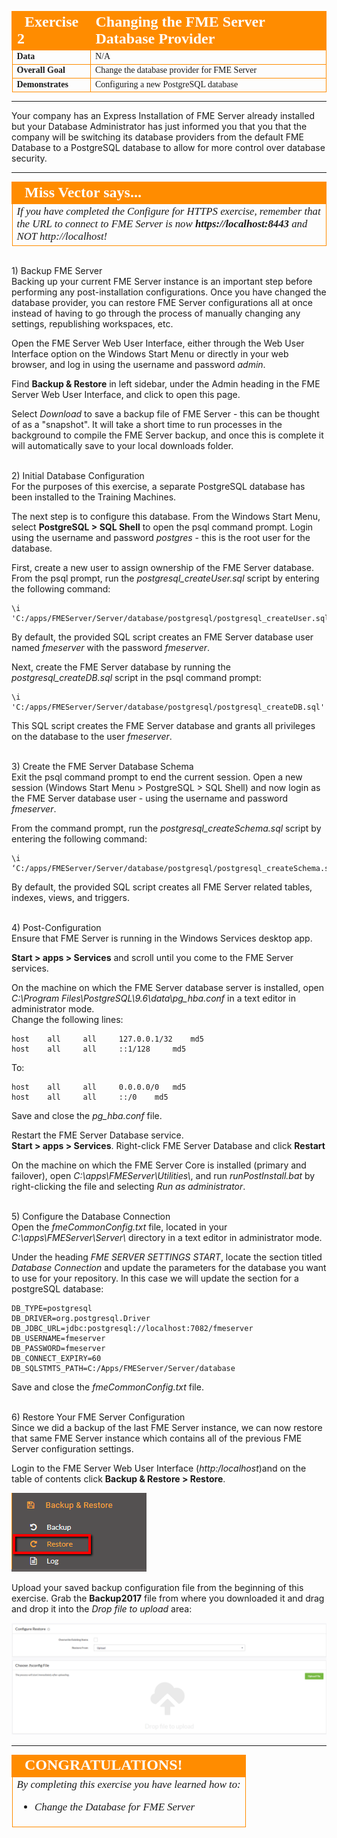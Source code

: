 <!--Exercise Section-->

<table style="border-spacing: 0px;border-collapse: collapse;font-family:serif">
<tr>
<td width=25% style="vertical-align:middle;background-color:darkorange;border: 2px solid darkorange">
<i class="fa fa-cogs fa-lg fa-pull-left fa-fw" style="color:white;padding-right: 12px;vertical-align:text-top"></i>
<span style="color:white;font-size:x-large;font-weight: bold">Exercise 2</span>
</td>
<td style="border: 2px solid darkorange;background-color:darkorange;color:white">
<span style="color:white;font-size:x-large;font-weight: bold">Changing the FME Server Database Provider</span>
</td>
</tr>

<tr>
<td style="border: 1px solid darkorange; font-weight: bold">Data</td>
<td style="border: 1px solid darkorange">N/A</td>
</tr>

<tr>
<td style="border: 1px solid darkorange; font-weight: bold">Overall Goal</td>
<td style="border: 1px solid darkorange">Change the database provider for FME Server</td>
</tr>

<tr>
<td style="border: 1px solid darkorange; font-weight: bold">Demonstrates</td>
<td style="border: 1px solid darkorange">Configuring a new PostgreSQL database</td>
</tr>

</table>

---

Your company has an Express Installation of FME Server already installed but your Database Administrator has just informed you that you that the company will be switching its database providers from the default FME Database to a PostgreSQL database to allow for more control over database security.

---

<!--Miss Vector says...--> 

<table style="border-spacing: 0px">
<tr>
<td style="vertical-align:middle;background-color:darkorange;border: 2px solid darkorange">
<i class="fa fa-quote-left fa-lg fa-pull-left fa-fw" style="color:white;padding-right: 12px;vertical-align:text-top"></i>
<span style="color:white;font-size:x-large;font-weight: bold;font-family:serif">Miss Vector says...</span>
</td>
</tr>

<tr>
<td style="border: 1px solid darkorange">
<span style="font-family:serif; font-style:italic; font-size:larger">
If you have completed the Configure for HTTPS exercise, remember that the URL to connect to FME Server is now </span><span style="font-family:serif; font-style:italic; font-weight:bold; font-size:larger">https://localhost:8443</span><span style="font-family:serif; font-style:italic; font-size:larger"> and NOT http://localhost!
</span>
</td>
</tr>
</table>


<br>1) Backup FME Server
<br>Backing up your current FME Server instance is an important step before performing any post-installation configurations. Once you have changed the database provider, you can restore FME Server configurations all at once instead of having to go through the process of manually changing any settings, republishing workspaces, etc.

Open the FME Server Web User Interface, either through the Web User Interface option on the Windows Start Menu or directly in your web browser, and log in using the username and password *admin*.

Find **Backup & Restore** in left sidebar, under the Admin heading in the FME Server Web User Interface, and click to open this page.

Select *Download* to save a backup file of FME Server - this can be thought of as a "snapshot". It will take a short time to run processes in the background to compile the FME Server backup, and once this is complete it will automatically save to your local downloads folder.


<br>2) Initial Database Configuration
<br>For the purposes of this exercise, a separate PostgreSQL database has been installed to the Training Machines. 

The next step is to configure this database. From the Windows Start Menu, select **PostgreSQL &gt; SQL Shell** to open the psql command prompt. Login using the username and password *postgres* - this is the root user for the database.

First, create a new user to assign ownership of the FME Server database. From the psql prompt, run the *postgresql\_createUser.sql* script by entering the following command:
		
	\i 'C:/apps/FMEServer/Server/database/postgresql/postgresql_createUser.sql'
	
By default, the provided SQL script creates an FME Server database user named *fmeserver* with the password *fmeserver*.

Next, create the FME Server database by running the *postgresql\_createDB.sql* script in the psql command prompt:

	\i 'C:/apps/FMEServer/Server/database/postgresql/postgresql_createDB.sql'

This SQL script creates the FME Server database and grants all privileges on the database to the user *fmeserver*.


<br>3) Create the FME Server Database Schema
<br>Exit the psql command prompt to end the current session. Open a new session (Windows Start Menu &gt; PostgreSQL &gt; SQL Shell) and now login as the FME Server database user - using the username and password *fmeserver*.

From the command prompt, run the *postgresql\_createSchema.sql* script by entering the following command:

	\i ‘C:/apps/FMEServer/Server/database/postgresql/postgresql_createSchema.sql'
	
By default, the provided SQL script creates all FME Server related tables, indexes, views, and triggers.


<br>4) Post-Configuration
<br>Ensure that FME Server is running in the Windows Services desktop app. 

**Start &gt; apps &gt; Services** and scroll until you come to the FME Server services.
 
On the machine on which the FME Server database server is installed, open *C:\Program Files\PostgreSQL\9.6\data\pg_hba.conf* in a text editor in administrator mode.
<br>
Change the following lines:


	host	all		all		127.0.0.1/32	md5
	host	all		all		::1/128		md5

To:


	host	all		all 	0.0.0.0/0	md5
	host	all		all		::/0	md5

Save and close the *pg_hba.conf* file.

Restart the FME Server Database service. 
<br>**Start &gt; apps &gt; Services**. Right-click FME Server Database and click **Restart**

On the machine on which the FME Server Core is installed (primary and failover), open *C:\apps\FMEServer\Utilities\\*, and run *runPostInstall.bat* by right-clicking the file and selecting *Run as administrator*.


<br>5) Configure the Database Connection
<br>Open the *fmeCommonConfig.txt* file, located in your *C:\apps\FMEServer\Server\\* directory in a text editor in administrator mode.

Under the heading *FME SERVER SETTINGS START*, locate the section titled *Database Connection* and update the parameters for the database you want to use for your repository. In this case we will update the section for a postgreSQL database:

	DB_TYPE=postgresql
	DB_DRIVER=org.postgresql.Driver
	DB_JDBC_URL=jdbc:postgresql://localhost:7082/fmeserver
	DB_USERNAME=fmeserver
	DB_PASSWORD=fmeserver
	DB_CONNECT_EXPIRY=60
	DB_SQLSTMTS_PATH=C:/Apps/FMEServer/Server/database

Save and close the *fmeCommonConfig.txt* file.


<br>6) Restore Your FME Server Configuration
<br>Since we did a backup of the last FME Server instance, we can now restore that same FME Server instance which contains all of the previous FME Server configuration settings.

Login to the FME Server Web User Interface (*http:/localhost*)and on the table of contents click **Backup & Restore &gt; Restore**.

![](./Images/4.423.restoreButton.png)

Upload your saved backup configuration file from the beginning of this exercise. Grab the **Backup2017** file from where you downloaded it and drag and drop it into the *Drop file to upload* area:

![](./Images/4.424.RestoreConfiguration.png)

---

<!--Exercise Congratulations Section--> 

<table style="border-spacing: 0px">
<tr>
<td style="vertical-align:middle;background-color:darkorange;border: 2px solid darkorange">
<i class="fa fa-thumbs-o-up fa-lg fa-pull-left fa-fw" style="color:white;padding-right: 12px;vertical-align:text-top"></i>
<span style="color:white;font-size:x-large;font-weight: bold;font-family:serif">CONGRATULATIONS!</span>
</td>
</tr>

<tr>
<td style="border: 1px solid darkorange">
<span style="font-family:serif; font-style:italic; font-size:larger">
By completing this exercise you have learned how to:
<br>
<ul><li>Change the Database for FME Server</li></ul>
</span>
</td>
</tr>
</table>
